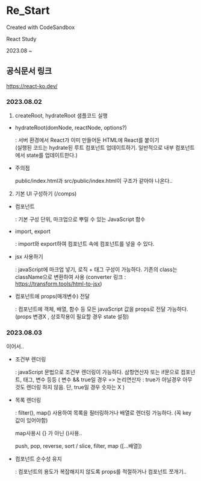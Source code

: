 # Re_Start
Created with CodeSandbox

React Study

2023.08 ~

## 공식문서 링크
https://react-ko.dev/

### 2023.08.02
1. createRoot, hydrateRoot 샘플코드 실행
 - hydrateRoot(domNode, reactNode, options?)
    
    : 서버 환경에서 React가 이미 만들어둔 HTML에 React를 붙이기    
     (실행된 코드는 hydrate된 루트 컴포넌트 업데이트하기.
      일반적으로 내부 컴포넌트에서 state를 업데이트한다.)
 - 주의점
    
    public/index.html과 src/public/index.html이 구조가 같아야 나온다..
2. 기본 UI 구성하기 (/comps)
 - 컴포넌트

    : 기본 구성 단위, 마크업으로 뿌릴 수 있는 JavaScript 함수
 - import, export
    
    : import와 export하여 컴포넌트 속에 컴포넌트를 넣을 수 있다. 
 - jsx 사용하기

    : javaScript에 마크업 넣기, 로직 + 태그 구성이 가능하다. 기존의 class는 className으로  변환하여 사용 (converter 링크 : https://transform.tools/html-to-jsx)
 - 컴포넌트에 props(매개변수) 전달

   : 컴포넌트에 객체, 배열, 함수 등 모든 javaScript 값을 props로 전달 가능하다. (props 변경X , 상호작용이 필요할 경우 state 설정)

### 2023.08.03
이어서..
 - 조건부 렌더링

   : javaScript 문법으로 조건부 렌더링이 가능하다. 삼항연산자 또는 if문으로 컴포넌트, 태그, 변수 등등
   ( 변수 && true일 경우 => 논리연산자 : true가 아닐경우 아무것도 렌더링 하지 않음. 단, true일 경우 숫자는 X )
 - 목록 렌더링

   : filter(), map() 사용하여 목록을 필터링하거나 배열로 렌더링 가능하다. (꼭 key 값이 있어야함)

   map사용시 {} 가 아닌 ()사용..

   push, pop, reverse, sort / slice, filter, map ([...배열])
 - 컴포넌트 순수성 유지
 
   : 컴포넌트의 용도가 복잡해지지 않도록 props를 적절하거나 컴포넌트 쪼개기..